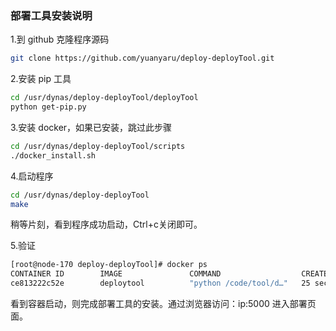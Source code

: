 ### 部署工具安装说明

1.到 github 克隆程序源码
``` bash
git clone https://github.com/yuanyaru/deploy-deployTool.git
```
2.安装 pip 工具 
``` bash
cd /usr/dynas/deploy-deployTool/deployTool
python get-pip.py
```
3.安装 docker，如果已安装，跳过此步骤
``` bash
cd /usr/dynas/deploy-deployTool/scripts
./docker_install.sh
```
4.启动程序
``` bash
cd /usr/dynas/deploy-deployTool
make
```
稍等片刻，看到程序成功启动，Ctrl+c关闭即可。

5.验证
``` bash
[root@node-170 deploy-deployTool]# docker ps
CONTAINER ID        IMAGE               COMMAND                  CREATED             STATUS              PORTS                    NAMES
ce813222c52e        deploytool          "python /code/tool/d…"   25 seconds ago      Up 4 seconds        0.0.0.0:5000->5000/tcp   deploytool
```
看到容器启动，则完成部署工具的安装。通过浏览器访问：ip:5000 进入部署页面。